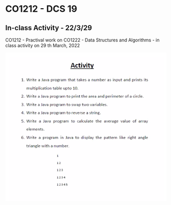 # CO1212 - DCS 19
## In-class Activity - 22/3/29
 CO1212 - Practival work on CO1222 - Data Structures and Algorithms - in class activity on 29 th March, 2022

![](img.png)